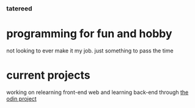 ### tatereed
# programming for fun and hobby
not looking to ever make it my job. just something to pass the time
# current projects
working on relearning front-end web and learning back-end through <a href="https://theodinproject.com">the odin project</a>


<!--
**tatereed/tatereed** is a ✨ _special_ ✨ repository because its `README.md` (this file) appears on your GitHub profile.

Here are some ideas to get you started:

- 🔭 I’m currently working on ...
- 🌱 I’m currently learning ...
- 👯 I’m looking to collaborate on ...
- 🤔 I’m looking for help with ...
- 💬 Ask me about ...
- 📫 How to reach me: ...
- 😄 Pronouns: ...
- ⚡ Fun fact: ...
-->
